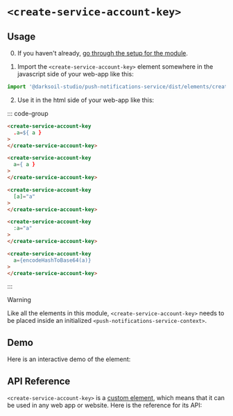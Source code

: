 # `<create-service-account-key>`

## Usage

0. If you haven't already, [go through the setup for the module](/setup).

1. Import the `<create-service-account-key>` element somewhere in the javascript side of your web-app like this:

```js
import '@darksoil-studio/push-notifications-service/dist/elements/create-service-account-key.js'
```

2. Use it in the html side of your web-app like this:


::: code-group
```html [Lit]
<create-service-account-key 
  .a=${ a }
>
</create-service-account-key>
```

```html [React]
<create-service-account-key
  a={ a }
>
</create-service-account-key>
```

```html [Angular]
<create-service-account-key
  [a]="a"
>
</create-service-account-key>
```

```html [Vue]
<create-service-account-key
  :a="a"
>
</create-service-account-key>
```

```html [Svelte]
<create-service-account-key
  a={encodeHashToBase64(a)}
>
</create-service-account-key>
```
:::

> [!WARNING]
> Like all the elements in this module, `<create-service-account-key>` needs to be placed inside an initialized `<push-notifications-service-context>`.

## Demo

Here is an interactive demo of the element:

<element-demo>
</element-demo>

<script setup>
import { onMounted } from "vue";
import { ProfilesClient, ProfilesStore } from '@darksoil-studio/profiles-zome';
import { demoProfiles, ProfilesZomeMock } from '@darksoil-studio/profiles-zome/dist/mocks.js';
import { decodeHashFromBase64 } from '@holochain/client';
import { render, html } from "lit";

import { PushNotificationsServiceZomeMock, sampleServiceAccountKey } from "../../ui/src/mocks.ts";
import { PushNotificationsServiceStore } from "../../ui/src/push-notifications-service-store.ts";
import { PushNotificationsServiceClient } from "../../ui/src/push-notifications-service-client.ts";

onMounted(async () => {
  // Elements need to be imported on the client side, not the SSR side
  // Reference: https://vitepress.dev/guide/ssr-compat#importing-in-mounted-hook
  await import('@api-viewer/docs/lib/api-docs.js');
  await import('@api-viewer/demo/lib/api-demo.js');
  await import('@darksoil-studio/profiles-zome/dist/elements/profiles-context.js');
  if (!customElements.get('push-notifications-service-context')) await import('../../ui/src/elements/push-notifications-service-context.ts');
  if (!customElements.get('create-service-account-key')) await import('../../ui/src/elements/create-service-account-key.ts');

  const profiles = await demoProfiles();

  const profilesMock = new ProfilesZomeMock(
    profiles,
    Array.from(profiles.keys())[0]
  );
  const profilesStore = new ProfilesStore(new ProfilesClient(profilesMock, "push_notifications_service"));

  const mock = new PushNotificationsServiceZomeMock();
  const client = new PushNotificationsServiceClient(mock, "push_notifications_service");

  const serviceAccountKey = await sampleServiceAccountKey(client);

  const record = await mock.create_service_account_key(serviceAccountKey);

  const store = new PushNotificationsServiceStore(client);
  
  render(html`
    <profiles-context .store=${profilesStore}>
      <push-notifications-service-context .store=${store}>
        <api-demo src="custom-elements.json" only="create-service-account-key" exclude-knobs="store">
        </api-demo>
      </push-notifications-service-context>
    </profiles-context>
  `, document.querySelector('element-demo'))
  })


</script>

## API Reference

`<create-service-account-key>` is a [custom element](https://web.dev/articles/custom-elements-v1), which means that it can be used in any web app or website. Here is the reference for its API:

<api-docs src="custom-elements.json" only="create-service-account-key">
</api-docs>
